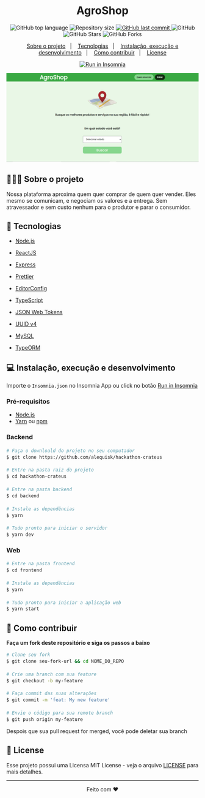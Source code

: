 <h1 align="center">
  AgroShop
</h1>

<p align="center">
  <img alt="GitHub top language" src="https://img.shields.io/github/languages/top/alequisk/hackathon-crateus?style=flat-square">
  
  <img alt="Repository size" src="https://img.shields.io/github/repo-size/alequisk/hackathon-crateus?style=flat-square">
  
  <a href="https://github.com/alequisk/hackathon-crateus/commits/master">
    <img alt="GitHub last commit" src="https://img.shields.io/github/last-commit/alequisk/hackathon-crateus?style=flat-square">
  </a>
  
  <img alt="GitHub" src="https://img.shields.io/github/license/alequisk/hackathon-crateus?style=flat-square">

  <img alt="GitHub Stars" src="https://img.shields.io/github/stars/alequisk/hackathon-crateus?style=social">
	<img alt="GitHub Forks" src="https://img.shields.io/github/forks/alequisk/hackathon-crateus?style=social"> 
</p>
<p align="center">
  <a href="#-sobre-o-projeto">Sobre o projeto</a>&nbsp;&nbsp;&nbsp;|&nbsp;&nbsp;&nbsp;
  <a href="#-tecnologias">Tecnologias</a>&nbsp;&nbsp;&nbsp;|&nbsp;&nbsp;&nbsp;
  <a href="#-instalação-execução-e-desenvolvimento">Instalação, execução e desenvolvimento</a>&nbsp;&nbsp;&nbsp;|&nbsp;&nbsp;&nbsp;
  <a href="#-como-contribuir">Como contribuir</a>&nbsp;&nbsp;&nbsp;|&nbsp;&nbsp;&nbsp;
  <a href="#-license">License</a>
</p>
<div align="center"><a id="insomniaButton" href="https://insomnia.rest/run/?label=AgroShop&uri=https%3A%2F%2Fgithub.com%2Falequisk%2Finsomnia%2Fblob%2Fmaster%2FInsomnia_2021-03-10" target="_blank" ><img src="https://insomnia.rest/images/run.svg" alt="Run in Insomnia"></a>
</div>

![Printsreen](./.github/Home.jpeg)

## 👨🏻‍💻 Sobre o projeto
<p>Nossa plataforma aproxima quem quer comprar de quem quer vender. Eles mesmo se comunicam, e negociam os valores e a entrega. Sem atravessador e sem custo nenhum para o produtor e parar o consumidor.
</p>

## 🚀 Tecnologias

- [Node.js](https://nodejs.org/en/)
- [ReactJS](https://reactjs.org/)
- [Express](https://expressjs.com/pt-br/)

- [Prettier](https://prettier.io/)
- [EditorConfig](https://editorconfig.org/)
- [TypeScript](https://www.typescriptlang.org/)
- [JSON Web Tokens](https://jwt.io/)
- [UUID v4](https://www.uuidgenerator.net/version4)
- [MySQL](https://www.mysql.com/)
- [TypeORM](https://typeorm.io/#/)

## 💻 Instalação, execução e desenvolvimento

Importe o `Insomnia.json` no Insomnia App ou click no botão [Run in Insomnia](#insomniaButton)

### Pré-requisitos

- [Node.js](https://nodejs.org/en/)
- [Yarn](https://classic.yarnpkg.com/) ou [npm](https://www.npmjs.com/)

### Backend

```bash
# Faça o downloald do projeto no seu computador
$ git clone https://github.com/alequisk/hackathon-crateus

# Entre na pasta raiz do projeto
$ cd hackathon-crateus

# Entre na pasta backend
$ cd backend

# Instale as dependências
$ yarn

# Tudo pronto para iniciar o servidor
$ yarn dev

```

### Web
```bash
# Entre na pasta frontend
$ cd frontend

# Instale as dependências
$ yarn

# Tudo pronto para iniciar a aplicação web
$ yarn start

```
## 🤔 Como contribuir

**Faça um fork deste repositório e siga os passos a baixo**

```bash
# Clone seu fork
$ git clone seu-fork-url && cd NOME_DO_REPO

# Crie uma branch com sua feature
$ git checkout -b my-feature

# Faça commit das suas alterações
$ git commit -m 'feat: My new feature'

# Envie o código para sua remote branch
$ git push origin my-feature
```
Despois que sua pull request for merged, você pode deletar sua branch

## 📝 License

Esse projeto possui uma Licensa MIT License - veja o arquivo [LICENSE](LICENSE) para mais detalhes.

---

<div align="center">

Feito com ❤️

</div>
